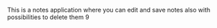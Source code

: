 This is a notes application where you can edit and save notes also with possibilities to delete them 9
